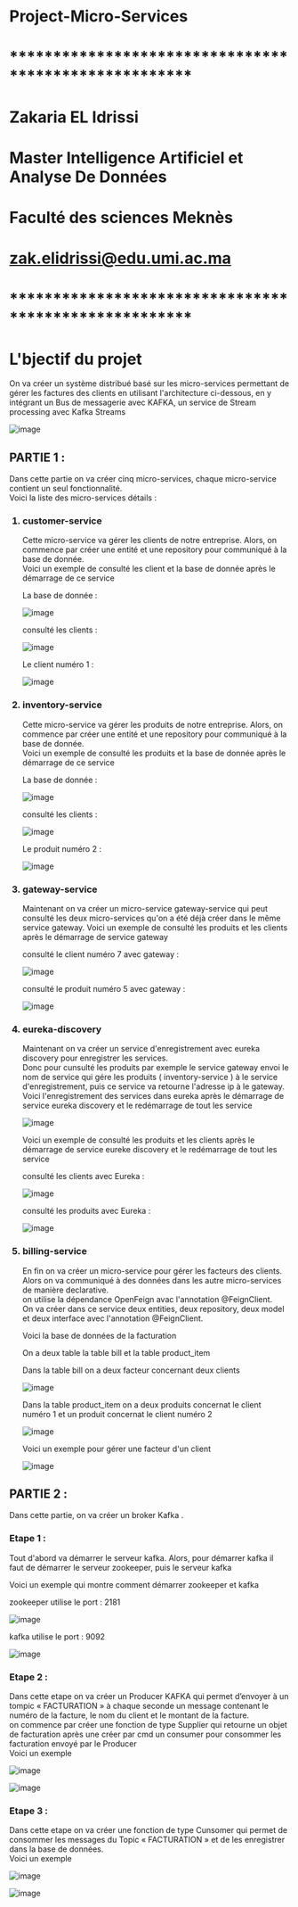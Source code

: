 # Project-Micro-Services

# *****************************************************
# Zakaria EL Idrissi
# Master Intelligence Artificiel et Analyse De Données
# Faculté des sciences Meknès
# zak.elidrissi@edu.umi.ac.ma
# *****************************************************

# <h1>L'bjectif du projet </h1>
<p>
 On va créer un système distribué basé sur les micro-services permettant de gérer les factures des clients en utilisant
 l'architecture ci-dessous, en y intégrant un Bus de messagerie avec KAFKA, un service de Stream processing avec Kafka Streams
</p>

![image](https://user-images.githubusercontent.com/61559275/173114013-41035ad7-7a80-4d61-b608-64910820adfb.png)

<h2> PARTIE 1 : </h2>
<p>
 Dans cette partie on va créer cinq micro-services, chaque micro-service contient un seul fonctionnalité.<br>
 Voici la liste des micro-services détails :
</p>
<ol>
 <h3> <li> customer-service </li> </h3>
 <p>
  Cette micro-service va gérer les clients de notre entreprise. Alors, on commence par créer une entité et une repository
  pour communiqué à la base de donnée.<br>
  Voici un exemple de consulté les client et la base de donnée après le démarrage de ce service
 </p>
 <p> La base de donnée : </p>
 
 ![image](https://user-images.githubusercontent.com/61559275/173117120-7508ae8d-0aff-48e1-bb32-61a4cc535a5f.png)

 <p> consulté les clients : </p>
 
 ![image](https://user-images.githubusercontent.com/61559275/173117258-e22a6d99-a7d0-4756-89a8-846234d612d3.png)

 <p> Le client numéro 1 : </p>
 
 ![image](https://user-images.githubusercontent.com/61559275/173117301-280e118f-bc58-4690-9ecf-ddb6d06aea8f.png)

 <h3> <li> inventory-service </li> </h3>
 <p>
  Cette micro-service va gérer les produits de notre entreprise. Alors, on commence par créer une entité et une repository
  pour communiqué à la base de donnée.<br>
  Voici un exemple de consulté les produits et la base de donnée après le démarrage de ce service
 </p>
 <p> La base de donnée : </p>
 
 ![image](https://user-images.githubusercontent.com/61559275/173118374-5b26b977-b1be-48aa-8f94-df9290ac880f.png)
 
 <p> consulté les clients : </p>
 
 ![image](https://user-images.githubusercontent.com/61559275/173118638-80a7de77-935b-4505-bbff-ce97c17d4aa6.png)

 <p> Le produit numéro 2 : </p>
 
 ![image](https://user-images.githubusercontent.com/61559275/173118704-328df11c-9ee0-4394-b7cd-4d17f98c8ff1.png)

 <h3> <li> gateway-service </li> </h3>
 <p>
  Maintenant on va créer un micro-service gateway-service qui peut consulté les deux micro-services qu'on a été 
  déjà créer dans le même service gateway.
  Voici un exemple de consulté les produits et les clients après le démarrage de service gateway
 </p>
 <p> consulté le client numéro 7 avec gateway : </p>
 
 ![image](https://user-images.githubusercontent.com/61559275/173121610-388012ce-3901-40f9-b97b-7a41fc77c6cb.png)
 
 <p> consulté le produit numéro 5 avec gateway : </p>
 
 ![image](https://user-images.githubusercontent.com/61559275/173121401-b19e64d2-02d2-48b6-8439-b1aefb7ff976.png)

 <h3> <li> eureka-discovery </li> </h3>
 <p>
  Maintenant on va créer un service d'enregistrement avec eureka discovery pour enregistrer les services.<br>
  Donc pour cunsulté les produits par exemple le service gateway envoi le nom de service qui gére les produits 
  ( inventory-service ) à le service d'enregistrement, puis ce service va retourne l'adresse ip à le gateway.<br>
  Voici l'enregistrement des services dans eureka après le démarrage de service eureka discovery et 
  le redémarrage de tout les service
 </p>
 
 ![image](https://user-images.githubusercontent.com/61559275/173124930-14a5a8f3-5d06-4029-8998-a4f31df004c3.png)
 
 <p>
  Voici un exemple de consulté les produits et les clients après le démarrage de service eureke discovery et 
  le redémarrage de tout les service 
 </p>
 <p> consulté les clients avec Eureka : </p>
 
 ![image](https://user-images.githubusercontent.com/61559275/173125151-49bd4ff0-6014-418b-aaff-542d3f6564d7.png)

 <p> consulté les produits avec Eureka : </p>
 
 ![image](https://user-images.githubusercontent.com/61559275/173125538-13aaac48-0e26-4e29-95dc-253d5af14d87.png)

 <h3> <li> billing-service </li> </h3>
 <p>
  En fin on va créer un micro-service pour gérer les facteurs des clients. Alors on va communiqué à des données dans 
  les autre micro-services de manière declarative.<br>
  on utilise la dépendance OpenFeign avac l'annotation @FeignClient.<br>
  On va créer dans ce service deux entities, deux repository, deux model et deux interface avec l'annotation @FeignClient.
 </p>
 <p> Voici la base de données de la facturation </p>
 <p>On a deux table la table bill et la table product_item</p>
 <p> Dans la table bill on a deux facteur concernant deux clients</p>
 
 ![image](https://user-images.githubusercontent.com/61559275/173128111-84eb2a08-272d-487a-ba7f-8f4d9f7cd776.png)

 <p>Dans la table product_item on a deux produits concernat le client numéro 1 et un produit concernat le client numéro 2
 
 ![image](https://user-images.githubusercontent.com/61559275/173128164-44123f41-b9f8-4407-a097-2b3e0085275c.png)
 
 <p> Voici un exemple pour gérer une facteur d'un client </p>
 
![image](https://user-images.githubusercontent.com/61559275/173128474-10de477a-4c50-42e3-8588-20ba31675de1.png)
  
</ol>

<h2> PARTIE 2 : </h2>
<p>Dans cette partie, on va créer un broker Kafka .</p> 
<h3>Etape 1 :</h3>
<p>
 Tout d'abord va démarrer le serveur kafka. Alors, pour démarrer kafka il faut de démarrer le serveur zookeeper, puis le serveur kafka
</p>
<p>Voici un exemple qui montre comment démarrer zookeeper et kafka</p>
<p>zookeeper utilise le port : 2181</p>

![image](https://user-images.githubusercontent.com/61559275/172463937-71f61644-e9a4-43e7-9326-bbbc2e373223.png)

<p>kafka utilise le port : 9092</p>

![image](https://user-images.githubusercontent.com/61559275/172465006-9494cfaa-9ac5-4f46-81c7-cf5eed5a3758.png)

<h3>Etape 2 :</h3>
<p>
 Dans cette etape on va créer un Producer KAFKA qui permet d’envoyer à un tompic « FACTURATION » à chaque seconde un message
 contenant le numéro de la facture, le nom du client et le montant de la facture.<br>
 on commence par créer une fonction de type Supplier qui retourne un objet de facturation après une créer par cmd un 
 consumer pour consommer les facturation envoyé par le Producer<br>
 Voici un exemple
</p>

![image](https://user-images.githubusercontent.com/61559275/173151325-8e93f5b6-f524-4ae1-b27e-f2f21daaec86.png)

![image](https://user-images.githubusercontent.com/61559275/173151895-0d04bf67-7a29-4ef7-9af1-8d7b899420fd.png)

<h3>Etape 3 : </h3>
<p>
 Dans cette etape on va créer une fonction de type Cunsomer qui permet de consommer les messages du Topic
 « FACTURATION » et de les enregistrer dans la base de données.<br>
 Voici un exemple 
</p>

![image](https://user-images.githubusercontent.com/61559275/173153157-51926822-422c-4dc1-a5a6-b1d0d056df7f.png)

![image](https://user-images.githubusercontent.com/61559275/173153234-5a6091e5-7e20-4b49-be19-a2eed9bb6f83.png)











